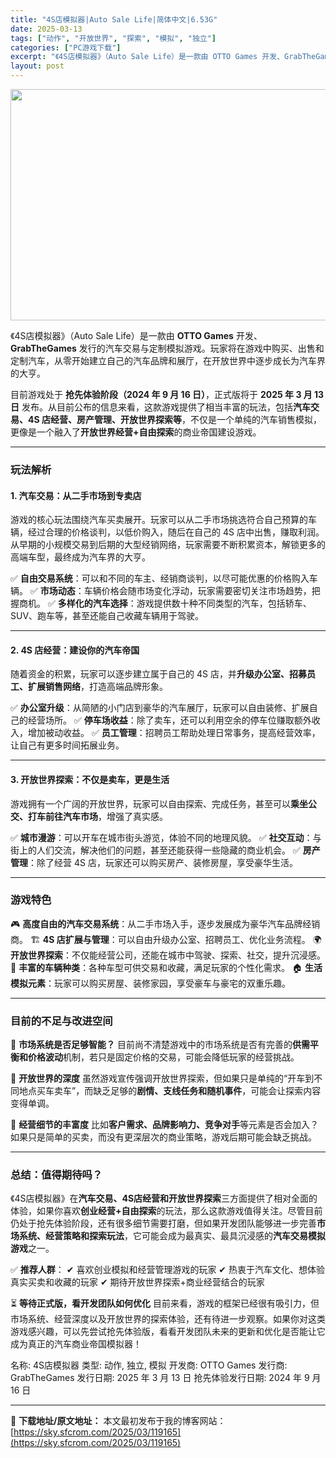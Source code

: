 ```yaml
---
title: "4S店模拟器|Auto Sale Life|简体中文|6.53G"
date: 2025-03-13
tags: ["动作", "开放世界", "探索", "模拟", "独立"]
categories: ["PC游戏下载"]
excerpt: "《4S店模拟器》（Auto Sale Life）是一款由 OTTO Games 开发、GrabTheGames 发行的汽车交易与定制模拟游戏。玩家将在游戏中购买、出售和定制汽车，从零开始建立自己的汽车品牌和展厅，在开放世界中逐步成长为汽车界的大亨。 目前游戏处于 抢先体验阶段（2024 年 9 月 &hellip;"
layout: post
---
```


<img class="aligncenter size-full wp-image-119166" src="https://sky.sfcrom.com/wp-content/uploads/2025/03/2025031301064449.webp" alt="" width="660" height="370" />

《4S店模拟器》（Auto Sale Life）是一款由 <strong>OTTO Games</strong> 开发、<strong>GrabTheGames</strong> 发行的汽车交易与定制模拟游戏。玩家将在游戏中购买、出售和定制汽车，从零开始建立自己的汽车品牌和展厅，在开放世界中逐步成长为汽车界的大亨。

目前游戏处于 <strong>抢先体验阶段（2024 年 9 月 16 日）</strong>，正式版将于 <strong>2025 年 3 月 13 日</strong> 发布。从目前公布的信息来看，这款游戏提供了相当丰富的玩法，包括<strong>汽车交易、4S 店经营、房产管理、开放世界探索等</strong>，不仅是一个单纯的汽车销售模拟，更像是一个融入了<strong>开放世界经营+自由探索</strong>的商业帝国建设游戏。

<hr />

<h3><strong>玩法解析</strong></h3>
<h4><strong>1. 汽车交易：从二手市场到专卖店</strong></h4>
游戏的核心玩法围绕汽车买卖展开。玩家可以从二手市场挑选符合自己预算的车辆，经过合理的价格谈判，以低价购入，随后在自己的 4S 店中出售，赚取利润。从早期的小规模交易到后期的大型经销网络，玩家需要不断积累资本，解锁更多的高端车型，最终成为汽车界的大亨。

✅ <strong>自由交易系统</strong>：可以和不同的车主、经销商谈判，以尽可能优惠的价格购入车辆。
✅ <strong>市场动态</strong>：车辆价格会随市场变化浮动，玩家需要密切关注市场趋势，把握商机。
✅ <strong>多样化的汽车选择</strong>：游戏提供数十种不同类型的汽车，包括轿车、SUV、跑车等，甚至还能自己收藏车辆用于驾驶。

<hr />

<h4><strong>2. 4S 店经营：建设你的汽车帝国</strong></h4>
随着资金的积累，玩家可以逐步建立属于自己的 4S 店，并<strong>升级办公室、招募员工、扩展销售网络</strong>，打造高端品牌形象。

✅ <strong>办公室升级</strong>：从简陋的小门店到豪华的汽车展厅，玩家可以自由装修、扩展自己的经营场所。
✅ <strong>停车场收益</strong>：除了卖车，还可以利用空余的停车位赚取额外收入，增加被动收益。
✅ <strong>员工管理</strong>：招聘员工帮助处理日常事务，提高经营效率，让自己有更多时间拓展业务。

<hr />

<h4><strong>3. 开放世界探索：不仅是卖车，更是生活</strong></h4>
游戏拥有一个广阔的开放世界，玩家可以自由探索、完成任务，甚至可以<strong>乘坐公交、打车前往汽车市场</strong>，增强了真实感。

✅ <strong>城市漫游</strong>：可以开车在城市街头游览，体验不同的地理风貌。
✅ <strong>社交互动</strong>：与街上的人们交流，解决他们的问题，甚至还能获得一些隐藏的商业机会。
✅ <strong>房产管理</strong>：除了经营 4S 店，玩家还可以购买房产、装修房屋，享受豪华生活。

<hr />

<h3><strong>游戏特色</strong></h3>
🎮 <strong>高度自由的汽车交易系统</strong>：从二手市场入手，逐步发展成为豪华汽车品牌经销商。
🏗️ <strong>4S 店扩展与管理</strong>：可以自由升级办公室、招聘员工、优化业务流程。
🌍 <strong>开放世界探索</strong>：不仅能经营公司，还能在城市中驾驶、探索、社交，提升沉浸感。
🚗 <strong>丰富的车辆种类</strong>：各种车型可供交易和收藏，满足玩家的个性化需求。
🏠 <strong>生活模拟元素</strong>：玩家可以购买房屋、装修家园，享受豪车与豪宅的双重乐趣。

<hr />

<h3><strong>目前的不足与改进空间</strong></h3>
🔹 <strong>市场系统是否足够智能？</strong>
目前尚不清楚游戏中的市场系统是否有完善的<strong>供需平衡和价格波动</strong>机制，若只是固定价格的交易，可能会降低玩家的经营挑战。

🔹 <strong>开放世界的深度</strong>
虽然游戏宣传强调开放世界探索，但如果只是单纯的“开车到不同地点买车卖车”，而缺乏足够的<strong>剧情、支线任务和随机事件</strong>，可能会让探索内容变得单调。

🔹 <strong>经营细节的丰富度</strong>
比如<strong>客户需求、品牌影响力、竞争对手</strong>等元素是否会加入？如果只是简单的买卖，而没有更深层次的商业策略，游戏后期可能会缺乏挑战。

<hr />

<h3><strong>总结：值得期待吗？</strong></h3>
《4S店模拟器》在<strong>汽车交易、4S店经营和开放世界探索</strong>三方面提供了相对全面的体验，如果你喜欢<strong>创业经营+自由探索</strong>的玩法，那么这款游戏值得关注。尽管目前仍处于抢先体验阶段，还有很多细节需要打磨，但如果开发团队能够进一步完善<strong>市场系统、经营策略和探索玩法</strong>，它可能会成为最真实、最具沉浸感的<strong>汽车交易模拟游戏</strong>之一。

✅ <strong>推荐人群</strong>：
✔ 喜欢创业模拟和经营管理游戏的玩家
✔ 热衷于汽车文化、想体验真实买卖和收藏的玩家
✔ 期待开放世界探索+商业经营结合的玩家

⏳ <strong>等待正式版，看开发团队如何优化</strong>
目前来看，游戏的框架已经很有吸引力，但市场系统、经营深度以及开放世界的探索体验，还有待进一步观察。如果你对这类游戏感兴趣，可以先尝试抢先体验版，看看开发团队未来的更新和优化是否能让它成为真正的汽车商业帝国模拟器！

名称: 4S店模拟器
类型: 动作, 独立, 模拟
开发商: OTTO Games
发行商: GrabTheGames
发行日期: 2025 年 3 月 13 日
抢先体验发行日期: 2024 年 9 月 16 日

---
📖 **下载地址/原文地址：** 本文最初发布于我的博客网站：[https://sky.sfcrom.com/2025/03/119165](https://sky.sfcrom.com/2025/03/119165)
